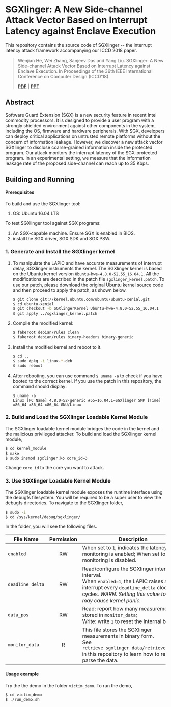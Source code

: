 SGXlinger: A New Side-channel Attack Vector Based on Interrupt Latency against Enclave Execution
========

This repository contains the source code of SGXlinger -- the interrupt latency attack framework accompanying our ICCD 2018 paper.

> Wenjian He, Wei Zhang, Sanjeev Das and Yang Liu. SGXlinger: A New Side-channel Attack Vector Based on Interrupt Latency against Enclave Execution. In Proceedings of the 36th IEEE International Conference on Computer Design (ICCD'18).
> 
> [PDF](https://ieeexplore.ieee.org/abstract/document/8615675) | [PPT](https://github.com/HE-Wenjian/SGXlinger/raw/master/ICCD_PPT.pdf)

## Abstract

Software Guard Extension (SGX) is a new security feature in recent Intel commodity processors. It is designed to provide a user program with a strongly shielded environment against other components in the system, including the OS, firmware and hardware peripherals. With SGX, developers can deploy critical applications on untrusted remote platforms without the concern of information leakage. However, we discover a new attack vector SGXlinger to disclose coarse-grained information inside the protected program. Our attack monitors the interrupt latency of the SGX-protected program. In an experimental setting, we measure that the information leakage rate of the proposed side-channel can reach up to 35 Kbps.

## Building and Running

#### Prerequisites

To build and use the SGXlinger tool:
1. OS: Ubuntu 16.04 LTS

To test SGXlinger tool against SGX programs:
1. An SGX-capable machine. Ensure SGX is enabled in BIOS.
1. install the SGX driver, SGX SDK and SGX PSW.

### 1. Generate and Install the SGXlinger kernel

1. To manipulate the LAPIC and have accurate measurements of interrupt delay, SGXlinger instruments the kernel. The SGXlinger kernel is based on the Ubuntu kernel version `Ubuntu-hwe-4.8.0-52.55_16.04.1`. All the modifications are described in the patch file `sgxlinger_kernel.patch`. To use our patch, please download the original Ubuntu kernel source code and then proceed to apply the patch, as shown below.

    ```bash
    $ git clone git://kernel.ubuntu.com/ubuntu/ubuntu-xenial.git
    $ cd ubuntu-xenial
    $ git checkout -b SGXlingerKernel Ubuntu-hwe-4.8.0-52.55_16.04.1
    $ git apply ../sgxlinger_kernel.patch
    ```

1. Compile the modified kernel:
    ```bash
    $ fakeroot debian/rules clean
    $ fakeroot debian/rules binary-headers binary-generic
    ```

1. Install the modified kernel and reboot to it.
    ```bash
    $ cd ..
    $ sudo dpkg -i linux-*.deb
    $ sudo reboot
    ```

1. After rebooting, you can use command `$ uname -a` to check if you have booted to the correct kernel. If you use the patch in this repository, the command should display:

    ```
    $ uname -a
    Linux [PC Name] 4.8.0-52-generic #55~16.04.1~SGXlinger SMP [Time] x86_64 x86_64 x86_64 GNU/Linux
    ```


### 2. Build and Load the SGXlinger Loadable Kernel Module

The SGXlinger loadable kernel module bridges the code in the kernel and the malicious privileged attacker. To build and load the SGXlinger kernel module,
```bash
$ cd kernel_module
$ make
$ sudo insmod sgxlinger.ko core_id=3
```
Change `core_id` to the core you want to attack.


### 3. Use SGXlinger Loadable Kernel Module

The SGXlinger loadable kernel module exposes the runtime interface using the debugfs filesystem. You will be required to be a super user to view the debugfs directories. To navigate to the SGXlinger folder, 

```bash
$ sudo -i
$ cd /sys/kernel/debug/sgxlinger/
```

In the folder, you will see the following files.

| File Name      | Permission | Description  |
|-----|:-----:|------| 
| `enabled`        | RW | When set to `1`, indicates the latency monitoring is enabled; When set to `0`, the monitoring is disabled.
| `deadline_delta` | RW | Read/configure the SGXlinger interrupt interval. <br>When `enabled=1`, the LAPIC raises an interrupt every `deadline_delta` clock cycles. *WARN: Setting this value too small may cause kernel panic.*
| `data_pos`       | RW | Read: report how many measurements are stored in `monitor_data`; <br>Write: write `1` to reset the internal buffer.
| `monitor_data`   | R  | This file stores the SGXlinger measurements in binary form. <br>See `retrieve_sgxlinger_data/retrieve_data.c` in this repository to learn how to read and parse the data.


#### Usage example

Try the the demo in the folder `victim_demo`. To run the demo,

```bash
$ cd victim_demo
$ ./run_demo.sh
```


